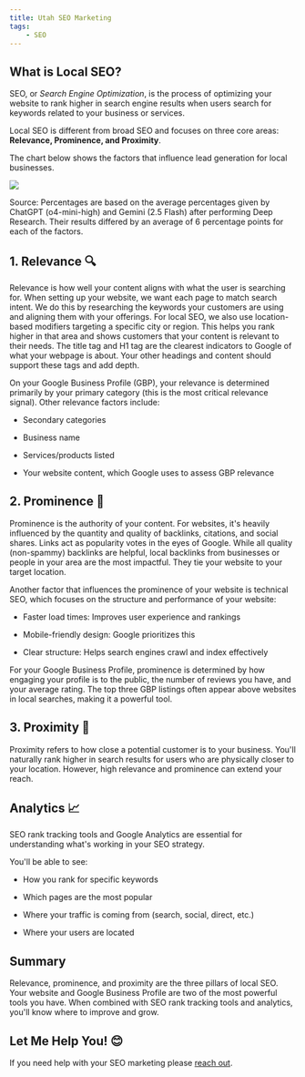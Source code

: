 ```yaml
---
title: Utah SEO Marketing
tags:
    - SEO
---
```

## What is Local SEO?

SEO, or _Search Engine Optimization_, is the process of optimizing your website to rank higher in search engine results when users search for keywords related to your business or services.

Local SEO is different from broad SEO and focuses on three core areas: **Relevance, Prominence, and Proximity**.

The chart below shows the factors that influence lead generation for local businesses.

![](/image.png)

Source: Percentages are based on the average percentages given by ChatGPT (o4-mini-high) and Gemini (2.5 Flash) after performing Deep Research. Their results differed by an average of 6 percentage points for each of the factors.

## 1\. Relevance 🔍

Relevance is how well your content aligns with what the user is searching for. When setting up your website, we want each page to match search intent. We do this by researching the keywords your customers are using and aligning them with your offerings. For local SEO, we also use location-based modifiers targeting a specific city or region. This helps you rank higher in that area and shows customers that your content is relevant to their needs. The title tag and H1 tag are the clearest indicators to Google of what your webpage is about. Your other headings and content should support these tags and add depth.

On your Google Business Profile (GBP), your relevance is determined primarily by your primary category (this is the most critical relevance signal). Other relevance factors include:

*   Secondary categories
    
*   Business name
    
*   Services/products listed
    
*   Your website content, which Google uses to assess GBP relevance
    

## 2\. Prominence 🔗

Prominence is the authority of your content. For websites, it's heavily influenced by the quantity and quality of backlinks, citations, and social shares. Links act as popularity votes in the eyes of Google. While all quality (non-spammy) backlinks are helpful, local backlinks from businesses or people in your area are the most impactful. They tie your website to your target location.

Another factor that influences the prominence of your website is technical SEO, which focuses on the structure and performance of your website:

*   Faster load times: Improves user experience and rankings
    
*   Mobile-friendly design: Google prioritizes this
    
*   Clear structure: Helps search engines crawl and index effectively
    

For your Google Business Profile, prominence is determined by how engaging your profile is to the public, the number of reviews you have, and your average rating. The top three GBP listings often appear above websites in local searches, making it a powerful tool.

## 3\. Proximity 📍

Proximity refers to how close a potential customer is to your business. You'll naturally rank higher in search results for users who are physically closer to your location. However, high relevance and prominence can extend your reach.

## Analytics 📈

SEO rank tracking tools and Google Analytics are essential for understanding what's working in your SEO strategy.

You'll be able to see:

*   How you rank for specific keywords
    
*   Which pages are the most popular
    
*   Where your traffic is coming from (search, social, direct, etc.)
    
*   Where your users are located
    

## Summary

Relevance, prominence, and proximity are the three pillars of local SEO. Your website and Google Business Profile are two of the most powerful tools you have. When combined with SEO rank tracking tools and analytics, you'll know where to improve and grow.

## Let Me Help You! 😊

If you need help with your SEO marketing please [reach out](https://rankutah.com/#contact).